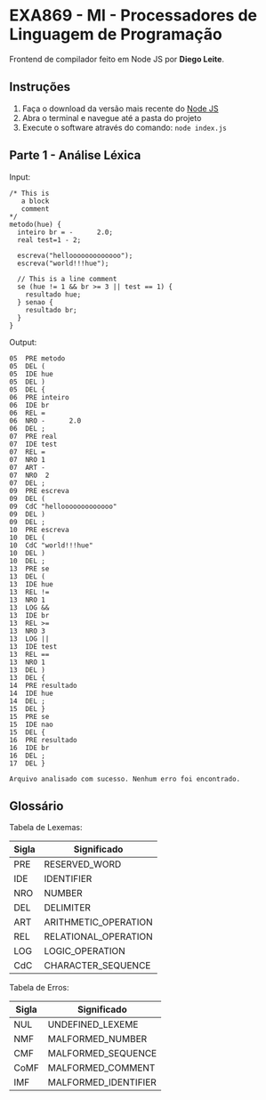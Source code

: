 # EXA869 - MI - Processadores de Linguagem de Programação

Frontend de compilador feito em Node JS por **Diego Leite**.

## Instruções
1. Faça o download da versão mais recente do [Node JS](https://nodejs.org/en/download/)
2. Abra o terminal e navegue até a pasta do projeto
3. Execute o software através do comando: `node index.js`

## Parte 1 - Análise Léxica
Input:
```
/* This is
   a block
   comment
*/
metodo(hue) {
  inteiro br = -      2.0;
  real test=1 - 2;

  escreva("hellooooooooooooo");
  escreva("world!!!hue");

  // This is a line comment
  se (hue != 1 && br >= 3 || test == 1) {
    resultado hue;
  } senao {
    resultado br;
  }
}
```

Output:
```
05  PRE metodo
05  DEL (
05  IDE hue
05  DEL )
05  DEL {
06  PRE inteiro
06  IDE br
06  REL =
06  NRO -      2.0
06  DEL ;
07  PRE real
07  IDE test
07  REL =
07  NRO 1
07  ART -
07  NRO  2
07  DEL ;
09  PRE escreva
09  DEL (
09  CdC "hellooooooooooooo"
09  DEL )
09  DEL ;
10  PRE escreva
10  DEL (
10  CdC "world!!!hue"
10  DEL )
10  DEL ;
13  PRE se
13  DEL (
13  IDE hue
13  REL !=
13  NRO 1
13  LOG &&
13  IDE br
13  REL >=
13  NRO 3
13  LOG ||
13  IDE test
13  REL ==
13  NRO 1
13  DEL )
13  DEL {
14  PRE resultado
14  IDE hue
14  DEL ;
15  DEL }
15  PRE se
15  IDE nao
15  DEL {
16  PRE resultado
16  IDE br
16  DEL ;
17  DEL }

Arquivo analisado com sucesso. Nenhum erro foi encontrado.
```

## Glossário

Tabela de Lexemas:

| Sigla | Significado          |
|-------|----------------------|
| PRE   | RESERVED_WORD        |
| IDE   | IDENTIFIER           |
| NRO   | NUMBER               |
| DEL   | DELIMITER            |
| ART   | ARITHMETIC_OPERATION |
| REL   | RELATIONAL_OPERATION |
| LOG   | LOGIC_OPERATION      |
| CdC   | CHARACTER_SEQUENCE   |

Tabela de Erros:

| Sigla | Significado          |
|-------|----------------------|
| NUL   | UNDEFINED_LEXEME     |
| NMF   | MALFORMED_NUMBER     |
| CMF   | MALFORMED_SEQUENCE   |
| CoMF  | MALFORMED_COMMENT    |
| IMF   | MALFORMED_IDENTIFIER |
